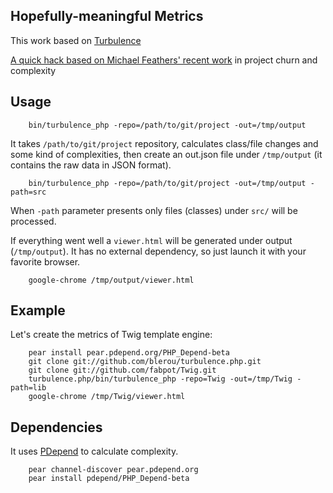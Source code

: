 Hopefully-meaningful Metrics
----------------------------

This work based on [Turbulence](https://github.com/chad/turbulence)

[A quick hack based on Michael Feathers' recent work](http://www.stickyminds.com/sitewide.asp?Function=edetail&ObjectType=COL&ObjectId=16679&tth=DYN&tt=siteemail&iDyn=2) in project churn and complexity

Usage
-----

		bin/turbulence_php -repo=/path/to/git/project -out=/tmp/output

It takes `/path/to/git/project` repository, calculates class/file changes and some kind of complexities, then create an out.json file under `/tmp/output` (it contains the raw data in JSON format).

		bin/turbulence_php -repo=/path/to/git/project -out=/tmp/output -path=src

When `-path` parameter presents only files (classes) under `src/` will be processed.

If everything went well a `viewer.html` will be generated under output (`/tmp/output`). It has no external dependency, so just launch it with your favorite browser.

		google-chrome /tmp/output/viewer.html

Example
-------

Let's create the metrics of Twig template engine:

		pear install pear.pdepend.org/PHP_Depend-beta
		git clone git://github.com/blerou/turbulence.php.git
		git clone git://github.com/fabpot/Twig.git
		turbulence.php/bin/turbulence_php -repo=Twig -out=/tmp/Twig -path=lib
		google-chrome /tmp/Twig/viewer.html


Dependencies
------------

It uses [PDepend](http://pdepend.org/) to calculate complexity.

		pear channel-discover pear.pdepend.org
		pear install pdepend/PHP_Depend-beta

